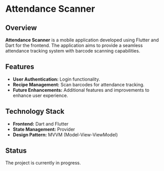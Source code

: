 # Attendance Scanner

## Overview

**Attendance Scanner** is a mobile application developed using Flutter and Dart for the frontend. The application aims to provide a seamless attendance tracking system with barcode scanning capabilities.

## Features

- **User Authentication:** Login functionality.
- **Recipe Management:** Scan barcodes for attendance tracking.
- **Future Enhancements:** Additional features and improvements to enhance user experience.

## Technology Stack

- **Frontend:** Dart and Flutter
- **State Management:** Provider
- **Design Pattern:** MVVM (Model-View-ViewModel)

## Status

The project is currently in progress.
